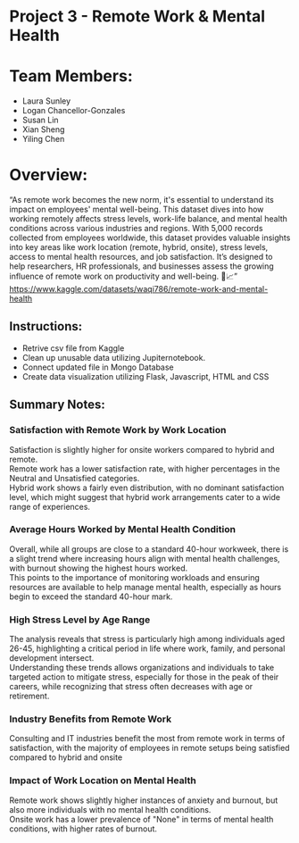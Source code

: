 # Project 3 - Remote Work & Mental Health

# Team Members:
  - Laura Sunley
  - Logan Chancellor-Gonzales
  - Susan Lin
  - Xian Sheng
  - Yiling Chen

# Overview:
“As remote work becomes the new norm, it's essential to understand its impact on employees' mental well-being. This dataset dives into how working remotely affects stress levels, work-life balance, and mental health conditions across various industries and regions.
With 5,000 records collected from employees worldwide, this dataset provides valuable insights into key areas like work location (remote, hybrid, onsite), stress levels, access to mental health resources, and job satisfaction. It’s designed to help researchers, HR professionals, and businesses assess the growing influence of remote work on productivity and well-being. 🌿📈”<br>
https://www.kaggle.com/datasets/waqi786/remote-work-and-mental-health

## Instructions:
- Retrive csv file from Kaggle
- Clean up unusable data utilizing Jupiternotebook.
- Connect updated file in Mongo Database
- Create data visualization utilizing Flask, Javascript, HTML and CSS

## Summary Notes:
### Satisfaction with Remote Work by Work Location
Satisfaction is slightly higher for onsite workers compared to hybrid and remote. <br>
Remote work has a lower satisfaction rate, with higher percentages in the Neutral and Unsatisfied categories.<br>
Hybrid work shows a fairly even distribution, with no dominant satisfaction level, which might suggest that hybrid work arrangements cater to a wide range of experiences.
### Average Hours Worked by Mental Health Condition
Overall, while all groups are close to a standard 40-hour workweek, there is a slight trend where increasing hours align with mental health challenges, with burnout showing the highest hours worked. <br>This points to the importance of monitoring workloads and ensuring resources are available to help manage mental health, especially as hours begin to exceed the standard 40-hour mark.
### High Stress Level by Age Range
The analysis reveals that stress is particularly high among individuals aged 26-45, highlighting a critical period in life where work, family, and personal development intersect. <br>
Understanding these trends allows organizations and individuals to take targeted action to mitigate stress, especially for those in the peak of their careers, while recognizing that stress often decreases with age or retirement.
### Industry Benefits from Remote Work
Consulting and IT industries benefit the most from remote work in terms of satisfaction, with the majority of employees in remote setups being satisfied compared to hybrid and onsite
### Impact of Work Location on Mental Health
Remote work shows slightly higher instances of anxiety and burnout, but also more individuals with no mental health conditions.
<br>
Onsite work has a lower prevalence of "None" in terms of mental health conditions, with higher rates of burnout.


